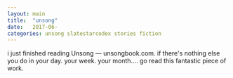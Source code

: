 ```yaml
---
layout: main
title:  "unsong"
date:   2017-06-
categories: unsong slatestarcodex stories fiction
---
```

i just finished reading Unsong — unsongbook.com. if there's nothing else you do in your day. your week. your month.... go read this fantastic piece of work. 
